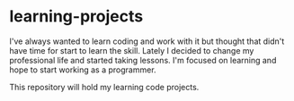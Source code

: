 # learning-projects

I've always wanted to learn coding and work with it but thought that didn't have time for start to learn the skill.
Lately I decided to change my professional life and started taking lessons. I'm focused on learning and hope to start working as a programmer.

This repository will hold my learning code projects.
